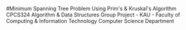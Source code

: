 #Minimum Spanning Tree Problem Using Prim's & Kruskal's Algorithm
CPCS324 Algorithm & Data Structures Group Project - KAU - Faculty of Computing & Information Technology Computer Science Department
